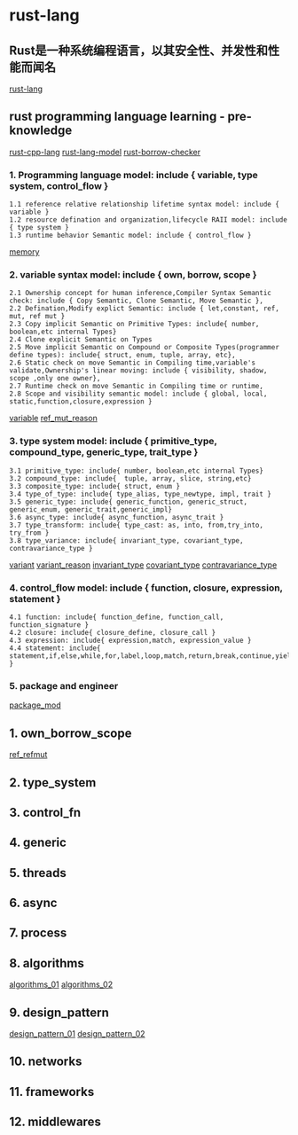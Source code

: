 
# rust-lang

## Rust是一种系统编程语言，以其安全性、并发性和性能而闻名

[rust-lang](docs/rust_paradiam.md)

## rust programming language learning - pre-knowledge

[rust-cpp-lang](docs/lang-compare/rust_cpp.md)
[rust-lang-model](docs/own-borrow-scope/ownership_borrow_lifetime.md)
[rust-borrow-checker](docs/own-borrow-scope/borrow_check.md)

### 1. Programming language model: include { variable, type system, control_flow }

    1.1 reference relative relationship lifetime syntax model: include { variable } 
    1.2 resource defination and organization,lifecycle RAII model: include { type system }
    1.3 runtime behavior Semantic model: include { control_flow }

[memory](docs/memory.md)

### 2. variable syntax model: include { own, borrow, scope }

    2.1 Ownership concept for human inference,Compiler Syntax Semantic check: include { Copy Semantic, Clone Semantic, Move Semantic }, 
    2.2 Defination,Modify explict Semantic: include { let,constant, ref, mut, ref mut }
    2.3 Copy implicit Semantic on Primitive Types: include{ number, boolean,etc internal Types}
    2.4 Clone explicit Semantic on Types
    2.5 Move implicit Semantic on Compound or Composite Types(programmer define types): include{ struct, enum, tuple, array, etc},
    2.6 Static check on move Semantic in Compiling time,variable's validate,Ownership's linear moving: include { visibility, shadow, scope ,only one owner},
    2.7 Runtime check on move Semantic in Compiling time or runtime,
    2.8 Scope and visibility semantic model: include { global, local, static,function,closure,expression }

[variable](docs/type-system/variable.md)
[ref_mut_reason](docs/own-borrow-scope/ref_mut_reason.md)

### 3. type system model: include { primitive_type, compound_type, generic_type, trait_type }

    3.1 primitive_type: include{ number, boolean,etc internal Types}
    3.2 compound_type: include{  tuple, array, slice, string,etc}
    3.3 composite_type: include{ struct, enum }
    3.4 type_of_type: include{ type_alias, type_newtype, impl, trait } 
    3.5 generic_type: include{ generic_function, generic_struct, generic_enum, generic_trait,generic_impl}
    3.6 async_type: include{ async_function, async_trait }
    3.7 type_transform: include{ type_cast: as, into, from,try_into, try_from }
    3.8 type_variance: include{ invariant_type, covariant_type, contravariance_type }

[variant](docs/type-system/variant.md)
[variant_reason](docs/type-system/variant_reason.md)
[invariant_type](docs/type-system/invariant_type.md)
[covariant_type](docs/type-system/covariant_type.md)
[contravariance_type](docs/type-system/contravariance_type.md)

### 4. control_flow model: include { function, closure, expression, statement }

    4.1 function: include{ function_define, function_call, function_signature }
    4.2 closure: include{ closure_define, closure_call }
    4.3 expression: include{ expression,match, expression_value }
    4.4 statement: include{ statement,if,else,while,for,label,loop,match,return,break,continue,yield,gen,async,await,macro }

### 5. package and engineer

[package_mod](docs/lang-compare/cargo_package_mod.md)

## 1. own_borrow_scope  

[ref_refmut](docs/own-borrow-scope/ref_refmut.md)

## 2. type_system

## 3. control_fn

## 4. generic

## 5. threads

## 6. async

## 7. process

## 8. algorithms

[algorithms_01](docs/algorithms/algorithms_01.md)
[algorithms_02](docs/algorithms/algorithms_02.md)

## 9. design_pattern

[design_pattern_01](docs/design-pattern/design_pattern_01.md)
[design_pattern_02](docs/design-pattern/design_pattern_02.md)

## 10. networks

## 11. frameworks

## 12. middlewares
